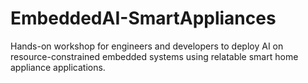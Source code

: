 # EmbeddedAI-SmartAppliances
Hands-on workshop for engineers and developers to deploy AI on resource-constrained embedded systems using relatable smart home appliance applications.
